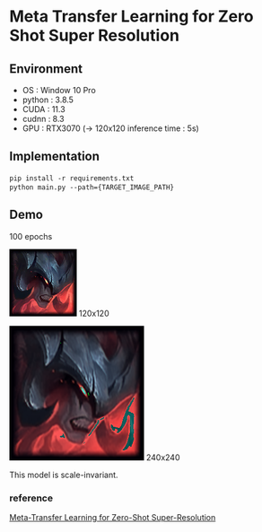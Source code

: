 # Meta Transfer Learning for Zero Shot Super Resolution

## Environment
- OS : Window 10 Pro
- python : 3.8.5
- CUDA : 11.3
- cudnn : 8.3
- GPU : RTX3070 (-> 120x120 inference time : 5s)

## Implementation
```
pip install -r requirements.txt
python main.py --path={TARGET_IMAGE_PATH}
```

## Demo

100 epochs

<img src="images/Aatrox.png" width="120" height="120" />   120x120

<img src="images/result.png" width="240" height="240" />   240x240

This model is scale-invariant.

### reference

[Meta-Transfer Learning for Zero-Shot Super-Resolution](https://arxiv.org/pdf/2002.12213.pdf, "MZSR")
